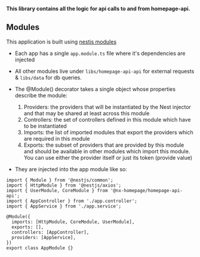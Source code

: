 **This library contains all the logic for api calls to and from homepage-api.**

## Modules

This application is built using [nestjs modules](https://docs.nestjs.com/modules)

- Each app has a single `app.module.ts` file where it's dependencies are injected
- All other modules live under `libs/homepage-api-api` for external requests & `libs/data` for db queries.
- The @Module() decorator takes a single object whose properties describe the module:

  1. Providers: the providers that will be instantiated by the Nest injector and that may be shared at least across this module
  2. Controllers: the set of controllers defined in this module which have to be instantiated
  3. Imports: the list of imported modules that export the providers which are required in this module
  4. Exports: the subset of providers that are provided by this module and should be available in other modules which import this module. You can use either the provider itself or just its token (provide value)

- They are injected into the app module like so:

```
import { Module } from '@nestjs/common';
import { HttpModule } from '@nestjs/axios';
import { UserModule, CoreModule } from '@nx-homepage/homepage-api-api';
import { AppController } from './app.controller';
import { AppService } from './app.service';

@Module({
  imports: [HttpModule, CoreModule, UserModule],
  exports: [],
  controllers: [AppController],
  providers: [AppService],
})
export class AppModule {}
```
